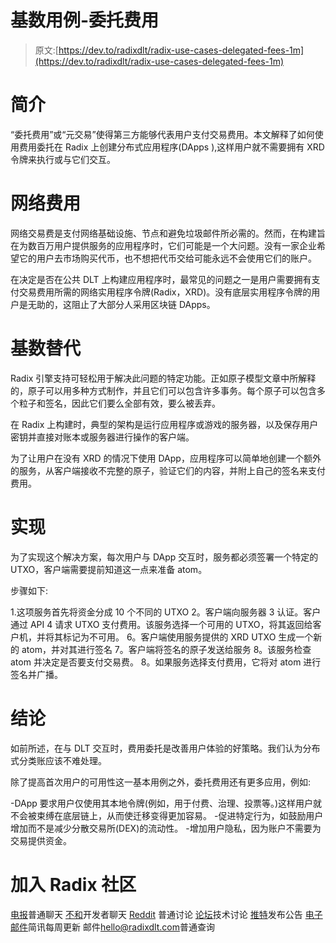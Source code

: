 # 基数用例-委托费用

> 原文:[https://dev.to/radixdlt/radix-use-cases-delegated-fees-1m](https://dev.to/radixdlt/radix-use-cases-delegated-fees-1m)

# [](#introduction)简介

“委托费用”或“元交易”使得第三方能够代表用户支付交易费用。本文解释了如何使用费用委托在 Radix 上创建分布式应用程序(DApps ),这样用户就不需要拥有 XRD 令牌来执行或与它们交互。

# [](#network-fees)网络费用

网络交易费是支付网络基础设施、节点和避免垃圾邮件所必需的。然而，在构建旨在为数百万用户提供服务的应用程序时，它们可能是一个大问题。没有一家企业希望它的用户去市场购买代币，也不想把代币交给可能永远不会使用它们的账户。

在决定是否在公共 DLT 上构建应用程序时，最常见的问题之一是用户需要拥有支付交易费用所需的网络实用程序令牌(Radix，XRD)。没有底层实用程序令牌的用户是无助的，这阻止了大部分人采用区块链 DApps。

# [](#the-radix-alternative)基数替代

Radix 引擎支持可轻松用于解决此问题的特定功能。正如原子模型文章中所解释的，原子可以用多种方式制作，并且它们可以包含许多事务。每个原子可以包含多个粒子和签名，因此它们要么全部有效，要么被丢弃。

在 Radix 上构建时，典型的架构是运行应用程序或游戏的服务器，以及保存用户密钥并直接对账本或服务器进行操作的客户端。

为了让用户在没有 XRD 的情况下使用 DApp，应用程序可以简单地创建一个额外的服务，从客户端接收不完整的原子，验证它们的内容，并附上自己的签名来支付费用。

# [](#implementation)实现

为了实现这个解决方案，每次用户与 DApp 交互时，服务都必须签署一个特定的 UTXO，客户端需要提前知道这一点来准备 atom。

步骤如下:

1.这项服务首先将资金分成 10 个不同的 UTXO
2。客户端向服务器
3 认证。客户通过 API
4 请求 UTXO 支付费用。该服务选择一个可用的 UTXO，将其返回给客户机，并将其标记为不可用。
6。客户端使用服务提供的 XRD UTXO 生成一个新的 atom，并对其进行签名
7。客户端将签名的原子发送给服务
8。该服务检查 atom 并决定是否要支付交易费。
8。如果服务选择支付费用，它将对 atom 进行签名并广播。

# [](#conclusion)结论

如前所述，在与 DLT 交互时，费用委托是改善用户体验的好策略。我们认为分布式分类账应该不难处理。

除了提高首次用户的可用性这一基本用例之外，委托费用还有更多应用，例如:

-DApp 要求用户仅使用其本地令牌(例如，用于付费、治理、投票等。)这样用户就不会被束缚在底层链上，从而使迁移变得更加容易。
-促进特定行为，如鼓励用户增加而不是减少分散交易所(DEX)的流动性。
-增加用户隐私，因为账户不需要为交易提供资金。

# [](#join-the-radix-community)加入 Radix 社区

[电报](https://t.me/radix_dlt)普通聊天
[不和](https://discord.gg/7Q7HSZZ)开发者聊天
[Reddit](https://reddit.com/r/radix) 普通讨论
[论坛](https://forum.radixdlt.com/)技术讨论
[推特](https://twitter.com/radixdlt)发布公告
[电子邮件](https://radixdlt.typeform.com/to/nyKvMV)简讯每周更新
邮件[hello@radixdlt.com](//hello@radixdlt.com)普通查询